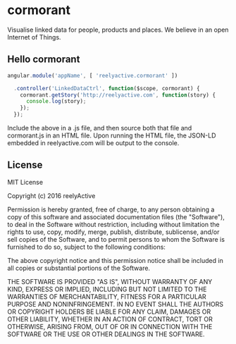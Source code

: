 cormorant
=========

Visualise linked data for people, products and places.  We believe in an open Internet of Things.


Hello cormorant
---------------

```javascript
angular.module('appName', [ 'reelyactive.cormorant' ])

  .controller('LinkedDataCtrl', function($scope, cormorant) {
    cormorant.getStory('http://reelyactive.com', function(story) {
      console.log(story);
    });
  });
```

Include the above in a .js file, and then source both that file and cormorant.js in an HTML file.  Upon running the HTML file, the JSON-LD embedded in reelyactive.com will be output to the console.


License
-------

MIT License

Copyright (c) 2016 reelyActive

Permission is hereby granted, free of charge, to any person obtaining a copy of this software and associated documentation files (the "Software"), to deal in the Software without restriction, including without limitation the rights to use, copy, modify, merge, publish, distribute, sublicense, and/or sell copies of the Software, and to permit persons to whom the Software is furnished to do so, subject to the following conditions:

The above copyright notice and this permission notice shall be included in all copies or substantial portions of the Software.

THE SOFTWARE IS PROVIDED "AS IS", WITHOUT WARRANTY OF ANY KIND, EXPRESS OR
IMPLIED, INCLUDING BUT NOT LIMITED TO THE WARRANTIES OF MERCHANTABILITY,
FITNESS FOR A PARTICULAR PURPOSE AND NONINFRINGEMENT. IN NO EVENT SHALL THE
AUTHORS OR COPYRIGHT HOLDERS BE LIABLE FOR ANY CLAIM, DAMAGES OR OTHER
LIABILITY, WHETHER IN AN ACTION OF CONTRACT, TORT OR OTHERWISE, ARISING FROM,
OUT OF OR IN CONNECTION WITH THE SOFTWARE OR THE USE OR OTHER DEALINGS IN
THE SOFTWARE.

